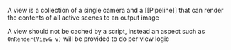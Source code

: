 A view is a collection of a single camera and a [[Pipeline]] that can render the contents of all active scenes to an output image

A view should not be cached by a script, instead an aspect such as `OnRender(View& v)` will be provided to do per view logic 


